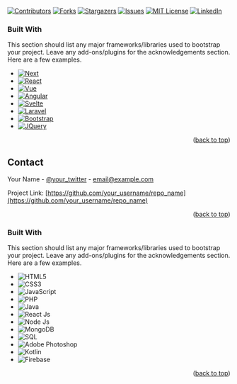 <!-- Improved compatibility of back to top link: See: https://github.com/othneildrew/Best-README-Template/pull/73 -->
<a name="readme-top"></a>
<!--
*** Thanks for checking out the Best-README-Template. If you have a suggestion
*** that would make this better, please fork the repo and create a pull request
*** or simply open an issue with the tag "enhancement".
*** Don't forget to give the project a star!
*** Thanks again! Now go create something AMAZING! :D
-->



<!-- PROJECT SHIELDS -->
<!--
*** I'm using markdown "reference style" links for readability.
*** Reference links are enclosed in brackets [ ] instead of parentheses ( ).
*** See the bottom of this document for the declaration of the reference variables
*** for contributors-url, forks-url, etc. This is an optional, concise syntax you may use.
*** https://www.markdownguide.org/basic-syntax/#reference-style-links
-->
[![Contributors][contributors-shield]][contributors-url]
[![Forks][forks-shield]][forks-url]
[![Stargazers][stars-shield]][stars-url]
[![Issues][issues-shield]][issues-url]
[![MIT License][license-shield]][license-url]
[![LinkedIn][linkedin-shield]][linkedin-url]













### Built With

This section should list any major frameworks/libraries used to bootstrap your project. Leave any add-ons/plugins for the acknowledgements section. Here are a few examples.

* [![Next][Next.js]][Next-url]
* [![React][React.js]][React-url]
* [![Vue][Vue.js]][Vue-url]
* [![Angular][Angular.io]][Angular-url]
* [![Svelte][Svelte.dev]][Svelte-url]
* [![Laravel][Laravel.com]][Laravel-url]
* [![Bootstrap][Bootstrap.com]][Bootstrap-url]
* [![JQuery][JQuery.com]][JQuery-url]

<p align="right">(<a href="#readme-top">back to top</a>)</p>











<!-- CONTACT -->
## Contact

Your Name - [@your_twitter](https://twitter.com/your_username) - email@example.com

Project Link: [https://github.com/your_username/repo_name](https://github.com/your_username/repo_name)

<p align="right">(<a href="#readme-top">back to top</a>)</p>


<!-- <style>
  .horizontal-list {
    list-style: none;
    padding: 0;
    margin: 0;
    display: flex;
    align-items: center;
  }
  
  .horizontal-list li {
    display: inline-block;
    margin-right: 10px;
  }
  
  .horizontal-list li:last-child {
    margin-right: 0;
  }
</style> -->

### Built With

This section should list any major frameworks/libraries used to bootstrap your project. Leave any add-ons/plugins for the acknowledgements section. Here are a few examples.

<ul class="horizontal-list">
  <li><img src="https://img.shields.io/badge/HTML5-E34F26?style=for-the-badge&logo=html5&logoColor=white" alt="HTML5"></li>
  <li><img src="https://img.shields.io/badge/CSS3-1572B6?style=for-the-badge&logo=css3&logoColor=white" alt="CSS3"></li>
  <li><img src="https://img.shields.io/badge/JavaScript-F7DF1E?style=for-the-badge&logo=javascript&logoColor=black" alt="JavaScript"></li>
  <li><img src="https://img.shields.io/badge/PHP-777BB4?style=for-the-badge&logo=php&logoColor=white" alt="PHP"></li>
  <li><img src="https://img.shields.io/badge/Java-007396?style=for-the-badge&logo=java&logoColor=white" alt="Java"></li>
  <li><img src="https://img.shields.io/badge/React-20232A?style=for-the-badge&logo=react&logoColor=61DAFB" alt="React Js"></li>
  <li><img src="https://img.shields.io/badge/Node.js-339933?style=for-the-badge&logo=nodedotjs&logoColor=white" alt="Node Js"></li>
  <li><img src="https://img.shields.io/badge/MongoDB-47A248?style=for-the-badge&logo=mongodb&logoColor=white" alt="MongoDB"></li>
  <li><img src="https://img.shields.io/badge/SQL-4479A1?style=for-the-badge&logo=postgresql&logoColor=white" alt="SQL"></li>
  <li><img src="https://img.shields.io/badge/Adobe%20Photoshop-31A8FF?style=for-the-badge&logo=adobephotoshop&logoColor=white" alt="Adobe Photoshop"></li>
  <li><img src="https://img.shields.io/badge/Kotlin-0095D5?style=for-the-badge&logo=kotlin&logoColor=white" alt="Kotlin"></li>
  <li><img src="https://img.shields.io/badge/Firebase-FFCA28?style=for-the-badge&logo=firebase&logoColor=black" alt="Firebase"></li>
</ul>

<p align="right">(<a href="#readme-top">back to top</a>)</p>






<!-- MARKDOWN LINKS & IMAGES -->
<!-- https://www.markdownguide.org/basic-syntax/#reference-style-links -->
[contributors-shield]: https://img.shields.io/github/contributors/othneildrew/Best-README-Template.svg?style=for-the-badge
[contributors-url]: https://github.com/othneildrew/Best-README-Template/graphs/contributors
[forks-shield]: https://img.shields.io/github/forks/othneildrew/Best-README-Template.svg?style=for-the-badge
[forks-url]: https://github.com/othneildrew/Best-README-Template/network/members
[stars-shield]: https://img.shields.io/github/stars/othneildrew/Best-README-Template.svg?style=for-the-badge
[stars-url]: https://github.com/othneildrew/Best-README-Template/stargazers
[issues-shield]: https://img.shields.io/github/issues/othneildrew/Best-README-Template.svg?style=for-the-badge
[issues-url]: https://github.com/othneildrew/Best-README-Template/issues
[license-shield]: https://img.shields.io/github/license/othneildrew/Best-README-Template.svg?style=for-the-badge
[license-url]: https://github.com/othneildrew/Best-README-Template/blob/master/LICENSE.txt
[linkedin-shield]: https://img.shields.io/badge/-LinkedIn-black.svg?style=for-the-badge&logo=linkedin&colorB=555
[linkedin-url]: https://linkedin.com/in/othneildrew
[product-screenshot]: images/screenshot.png

[Next.js]: https://img.shields.io/badge/next.js-000000?style=for-the-badge&logo=nextdotjs&logoColor=white
[Next-url]: https://nextjs.org/

[React.js]: https://img.shields.io/badge/React-20232A?style=for-the-badge&logo=react&logoColor=61DAFB
[React-url]: https://reactjs.org/

[Vue.js]: https://img.shields.io/badge/Vue.js-35495E?style=for-the-badge&logo=vuedotjs&logoColor=4FC08D
[Vue-url]: https://vuejs.org/

[Angular.io]: https://img.shields.io/badge/Angular-DD0031?style=for-the-badge&logo=angular&logoColor=white
[Angular-url]: https://angular.io/

[Svelte.dev]: https://img.shields.io/badge/Svelte-4A4A55?style=for-the-badge&logo=svelte&logoColor=FF3E00
[Svelte-url]: https://svelte.dev/

[Laravel.com]: https://img.shields.io/badge/Laravel-FF2D20?style=for-the-badge&logo=laravel&logoColor=white
[Laravel-url]: https://laravel.com

[Bootstrap.com]: https://img.shields.io/badge/Bootstrap-563D7C?style=for-the-badge&logo=bootstrap&logoColor=white
[Bootstrap-url]: https://getbootstrap.com

[JQuery.com]: https://img.shields.io/badge/jQuery-0769AD?style=for-the-badge&logo=jquery&logoColor=white
[JQuery-url]: https://jquery.com 
